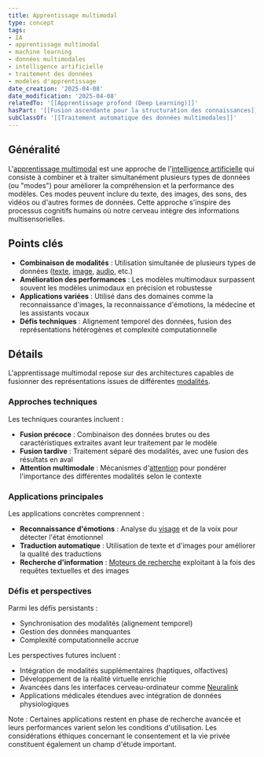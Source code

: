 ```yaml
---
title: Apprentissage multimodal
type: concept
tags:
- IA
- apprentissage multimodal
- machine learning
- données multimodales
- intelligence artificielle
- traitement des données
- modèles d'apprentissage
date_creation: '2025-04-08'
date_modification: '2025-04-08'
relatedTo: '[[Apprentissage profond (Deep Learning)]]'
hasPart: '[[Fusion ascendante pour la structuration des connaissances]]'
subClassOf: '[[Traitement automatique des données multimodales]]'
---
```

## Généralité

L'[apprentissage multimodal](https://fr.wikipedia.org/wiki/Apprentissage_multimodal) est une approche de l'[intelligence artificielle](https://fr.wikipedia.org/wiki/Intelligence_artificielle) qui consiste à combiner et à traiter simultanément plusieurs types de données (ou "modes") pour améliorer la compréhension et la performance des modèles. Ces modes peuvent inclure du texte, des images, des sons, des vidéos ou d'autres formes de données. Cette approche s'inspire des processus cognitifs humains où notre cerveau intègre des informations multisensorielles.

## Points clés

- **Combinaison de modalités** : Utilisation simultanée de plusieurs types de données ([texte](https://fr.wikipedia.org/wiki/Texte), [image](https://fr.wikipedia.org/wiki/Image_num%C3%A9rique), [audio](https://fr.wikipedia.org/wiki/Son_num%C3%A9rique), etc.)
- **Amélioration des performances** : Les modèles multimodaux surpassent souvent les modèles unimodaux en précision et robustesse
- **Applications variées** : Utilisé dans des domaines comme la reconnaissance d'images, la reconnaissance d'émotions, la médecine et les assistants vocaux
- **Défis techniques** : Alignement temporel des données, fusion des représentations hétérogènes et complexité computationnelle

## Détails

L'apprentissage multimodal repose sur des architectures capables de fusionner des représentations issues de différentes [modalités](https://fr.wikipedia.org/wiki/Multimodalit%C3%A9). 

### Approches techniques

Les techniques courantes incluent :

- **Fusion précoce** : Combinaison des données brutes ou des caractéristiques extraites avant leur traitement par le modèle
- **Fusion tardive** : Traitement séparé des modalités, avec une fusion des résultats en aval
- **Attention multimodale** : Mécanismes d'[attention](https://fr.wikipedia.org/wiki/M%C3%A9canisme_d%27attention) pour pondérer l'importance des différentes modalités selon le contexte

### Applications principales

Les applications concrètes comprennent :

- **Reconnaissance d'émotions** : Analyse du [visage](https://fr.wikipedia.org/wiki/Visage) et de la voix pour détecter l'état émotionnel
- **Traduction automatique** : Utilisation de texte et d'images pour améliorer la qualité des traductions
- **Recherche d'information** : [Moteurs de recherche](https://fr.wikipedia.org/wiki/Moteur_de_recherche) exploitant à la fois des requêtes textuelles et des images

### Défis et perspectives

Parmi les défis persistants :

- Synchronisation des modalités (alignement temporel)
- Gestion des données manquantes
- Complexité computationnelle accrue

Les perspectives futures incluent :

- Intégration de modalités supplémentaires (haptiques, olfactives)
- Développement de la réalité virtuelle enrichie
- Avancées dans les interfaces cerveau-ordinateur comme [Neuralink](https://fr.wikipedia.org/wiki/Neuralink)
- Applications médicales étendues avec intégration de données physiologiques

Note : Certaines applications restent en phase de recherche avancée et leurs performances varient selon les conditions d'utilisation. Les considérations éthiques concernant le consentement et la vie privée constituent également un champ d'étude important.